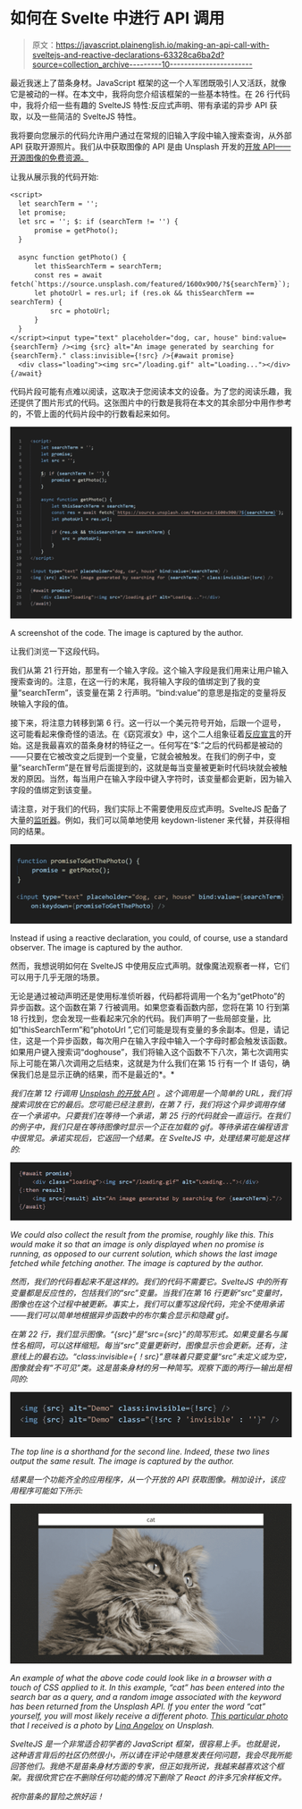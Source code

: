 # 如何在 Svelte 中进行 API 调用

> 原文：<https://javascript.plainenglish.io/making-an-api-call-with-sveltejs-and-reactive-declarations-63328ca6ba2d?source=collection_archive---------10----------------------->

最近我迷上了苗条身材。JavaScript 框架的这一个人军团既吸引人又活跃，就像它是被动的一样。在本文中，我将向您介绍该框架的一些基本特性。在 26 行代码中，我将介绍一些有趣的 SvelteJS 特性:反应式声明、带有承诺的异步 API 获取，以及一些简洁的 SvelteJS 特性。

我将要向您展示的代码允许用户通过在常规的旧输入字段中输入搜索查询，从外部 API 获取开源照片。我们从中获取图像的 API 是由 Unsplash 开发的[开放 API——开源图像的免费资源。](https://source.unsplash.com/)

让我从展示我的代码开始:

```
<script>
  let searchTerm = '';
  let promise;
  let src = ''; $: if (searchTerm != '') {
      promise = getPhoto();
  }

  async function getPhoto() {
      let thisSearchTerm = searchTerm;
      const res = await fetch(`https://source.unsplash.com/featured/1600x900/?${searchTerm}`);
      let photoUrl = res.url; if (res.ok && thisSearchTerm == searchTerm) {
          src = photoUrl;
      }
  }
</script><input type="text" placeholder="dog, car, house" bind:value={searchTerm} /><img {src} alt="An image generated by searching for {searchTerm}." class:invisible={!src} />{#await promise}
  <div class="loading"><img src="/loading.gif" alt="Loading..."></div>
{/await}
```

代码片段可能有点难以阅读，这取决于您阅读本文的设备。为了您的阅读乐趣，我还提供了图片形式的代码。这张图片中的行数是我将在本文的其余部分中用作参考的，不管上面的代码片段中的行数看起来如何。

![](img/0a592773574198a359daee1de9e1da72.png)

A screenshot of the code. The image is captured by the author.

让我们浏览一下这段代码。

我们从第 21 行开始，那里有一个输入字段。这个输入字段是我们用来让用户输入搜索查询的。注意，在这一行的末尾，我将输入字段的值绑定到了我的变量“searchTerm”，该变量在第 2 行声明。“bind:value”的意思是指定的变量将反映输入字段的值。

接下来，将注意力转移到第 6 行。这一行以一个美元符号开始，后跟一个逗号，这可能看起来像奇怪的语法。在《窈窕淑女》中，这个二人组象征着[反应宣言](https://svelte.dev/tutorial/reactive-declarations)的开始。这是我最喜欢的苗条身材的特征之一。任何写在“$:”之后的代码都是被动的——只要在它被改变之后提到一个变量，它就会被触发。在我们的例子中，变量“searchTerm”是在冒号后面提到的，这就是每当变量被更新时代码块就会被触发的原因。当然，每当用户在输入字段中键入字符时，该变量都会更新，因为输入字段的值绑定到该变量。

请注意，对于我们的代码，我们实际上不需要使用反应式声明。SvelteJS 配备了大量的[监听器](https://svelte.dev/docs)。例如，我们可以简单地使用 keydown-listener 来代替，并获得相同的结果。

![](img/e99eacc7ca35325acaa688410e51b281.png)

Instead if using a reactive declaration, you could, of course, use a standard observer. The image is captured by the author.

然而，我想说明如何在 SvelteJS 中使用反应式声明。就像魔法观察者一样，它们可以用于几乎无限的场景。

无论是通过被动声明还是使用标准侦听器，代码都将调用一个名为“getPhoto”的异步函数。这个函数在第 7 行被调用。如果您查看函数内部，您将在第 10 行到第 18 行找到，您会发现一些看起来冗余的代码。我们声明了一些局部变量，比如“thisSearchTerm”和“photoUrl ”,它们可能是现有变量的多余副本。但是，请记住，这是一个异步函数，每次用户在输入字段中输入一个字母时都会触发该函数。如果用户键入搜索词“doghouse”，我们将输入这个函数不下八次，第七次调用实际上可能在第八次调用之后结束，这就是为什么我们在第 15 行有一个 If 语句，确保我们总是显示正确的结果，而不是最近的*。*

*我们在第 12 行调用 [Unsplash 的开放 API](https://source.unsplash.com/) 。这个调用是一个简单的 URL，我们将搜索词放在它的最后。您可能已经注意到，在第 7 行，我们将这个异步调用存储在一个承诺中。只要我们在等待一个承诺，第 25 行的代码就会一直运行。在我们的例子中，我们只是在等待图像时显示一个正在加载的 gif。等待承诺在编程语言中很常见。承诺实现后，它返回一个结果。在 SvelteJS 中，处理结果可能是这样的:*

*![](img/b2611cb95189419948f4aa0cac828016.png)*

*We could also collect the result from the promise, roughly like this. This would make it so that an image is only displayed when no promise is running, as opposed to our current solution, which shows the last image fetched while fetching another. The image is captured by the author.*

*然而，我们的代码看起来不是这样的。我们的代码不需要它。SvelteJS 中的所有变量都是反应性的，包括我们的“src”变量。当我们在第 16 行更新“src”变量时，图像也在这个过程中被更新。事实上，我们可以重写这段代码，完全不使用承诺——我们可以简单地根据异步函数中的布尔集合显示和隐藏 gif。*

*在第 22 行，我们显示图像。“{src}”是“src={src}”的简写形式。如果变量名与属性名相同，可以这样缩短。每当“src”变量更新时，图像显示也会更新。还有，注意线上的最右边。“class:invisible={！src}”意味着只要变量“src”未定义或为空，图像就会有“不可见”类。这是苗条身材的另一种简写。观察下面的两行—输出是相同的:*

*![](img/aa8709f5b5114887c889f23a17805ac8.png)*

*The top line is a shorthand for the second line. Indeed, these two lines output the same result. The image is captured by the author.*

*结果是一个功能齐全的应用程序，从一个开放的 API 获取图像。稍加设计，该应用程序可能如下所示:*

*![](img/0d5577f09a6f68dc63abc2792241b90b.png)*

*An example of what the above code could look like in a browser with a touch of CSS applied to it. In this example, “cat” has been entered into the search bar as a query, and a random image associated with the keyword has been returned from the Unsplash API. If you enter the word “cat” yourself, you will most likely receive a different photo. [This particular photo](https://unsplash.com/photos/1vNvGY11Lds) that I received is a photo by [Lina Angelov](https://unsplash.com/@linataly1?utm_source=unsplash&utm_medium=referral&utm_content=creditCopyText) on Unsplash.*

*SvelteJS 是一个非常适合初学者的 JavaScript 框架，很容易上手。也就是说，这种语言背后的社区仍然很小，所以请在评论中随意发表任何问题，我会尽我所能回答他们。我绝不是苗条身材方面的专家，但正如我所说，我越来越喜欢这个框架。我很欣赏它在不删除任何功能的情况下删除了 React 的许多冗余样板文件。*

*祝你苗条的冒险之旅好运！*